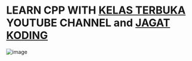 # LEARN CPP WITH <a href="https://www.youtube.com/kelasterbuka">KELAS TERBUKA</a> YOUTUBE CHANNEL and <a href="https://www.youtube.com/channel/UCFZbgktB_9uCt1_tfR8B0Sg">JAGAT KODING</a>

![image](https://github.com/user-attachments/assets/6d51d674-8376-4740-8393-7c466e832eae)



